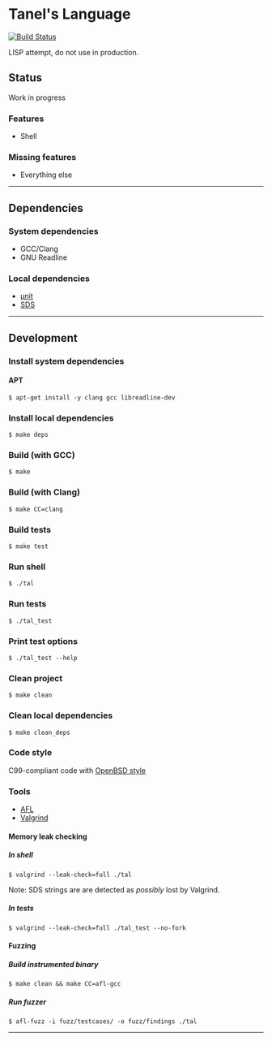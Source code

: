 # Tanel's Language

[![Build Status](https://travis-ci.com/tkriik/tal.svg?branch=master)](https://travis-ci.com/tkriik/tal)

LISP attempt, do not use in production.

## Status

Work in progress

### Features

  - Shell

### Missing features

  - Everything else

--------------------------------------------------------------------------------

## Dependencies

### System dependencies

  - GCC/Clang
  - GNU Readline

### Local dependencies

  - [µnit](https://github.com/nemequ/munit)
  - [SDS](https://github.com/antirez/sds)

--------------------------------------------------------------------------------

## Development

### Install system dependencies

#### APT

    $ apt-get install -y clang gcc libreadline-dev

### Install local dependencies

    $ make deps

### Build (with GCC)

    $ make

### Build (with Clang)

    $ make CC=clang

### Build tests

    $ make test

### Run shell

    $ ./tal

### Run tests

    $ ./tal_test

### Print test options

    $ ./tal_test --help

### Clean project

    $ make clean

### Clean local dependencies

    $ make clean_deps

### Code style

C99-compliant code with [OpenBSD style](https://man.openbsd.org/style)

### Tools

  - [AFL](http://lcamtuf.coredump.cx/afl/)
  - [Valgrind](http://valgrind.org/)

#### Memory leak checking

##### In shell

    $ valgrind --leak-check=full ./tal

Note: SDS strings are are detected as *possibly* lost by Valgrind.

##### In tests

    $ valgrind --leak-check=full ./tal_test --no-fork

#### Fuzzing

##### Build instrumented binary

    $ make clean && make CC=afl-gcc

##### Run fuzzer

    $ afl-fuzz -i fuzz/testcases/ -o fuzz/findings ./tal

--------------------------------------------------------------------------------
